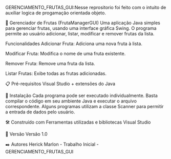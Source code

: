 GERENCIAMENTO_FRUTAS_GUI:Nesse reprositorio foi feito com o intuito de auxiliar logica de progamação orientada objeto.

🚀 Gerenciador de Frutas (FrutaManagerGUI)
Uma aplicação Java simples para gerenciar frutas, usando uma interface gráfica Swing. O programa permite ao usuário adicionar, listar, modificar e remover frutas da lista.

Funcionalidades
Adicionar Fruta: Adiciona uma nova fruta à lista.

Modificar Fruta: Modifica o nome de uma fruta existente.

Remover Fruta: Remove uma fruta da lista.

Listar Frutas: Exibe todas as frutas adicionadas.

📋 Pré-requisitos Visual Studio + extensões do Java

🔧 Instalação Cada programa pode ser executado individualmente. Basta compilar o código em seu ambiente Java e executar o arquivo correspondente. Alguns programas utilizam a classe Scanner para permitir a entrada de dados pelo usuário.

🛠️ Construído com Ferramentas utilizadas e bibliotecas Visual Studio

📌 Versão Versão 1.0

✒️ Autores Herick Marlon - Trabalho Inicial - GERENCIAMENTO_FRUTAS_GUI

